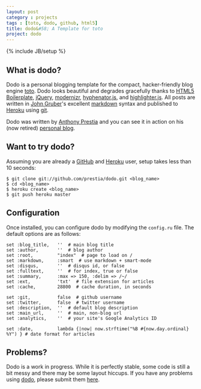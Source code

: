 ```yaml
---
layout: post
category : projects
tags : [toto, dodo, github, html5]
title: dodo&#58; A Template for toto
project: dodo
---
```

{% include JB/setup %}

## What is dodo?

Dodo is a personal blogging template for the compact, hacker-friendly blog engine [toto](http://github.com/cloudhead/toto). Dodo looks beautiful and degrades gracefully thanks to [HTML5 Boilerplate](http://html5boilerplate.com/), [jQuery](http://jquery.com/), [modernizr](http://www.modernizr.com/), [hyphenator.js](https://code.google.com/p/hyphenator/), and [highlighter.js](http://softwaremaniacs.org/soft/highlight/en/). All posts are written in [John Gruber](http://daringfireball.net/)'s excellent [markdown](http://daringfireball.net/projects/markdown/) syntax and published to [Heroku](http://heroku.com/) using [git](http://git-scm.com/).

Dodo was written by [Anthony Prestia](http://anthonyprestia.com) and you can see it in action on his (now retired) [personal blog](http://blog.anthonyprestia.com).

## Want to try dodo?

Assuming you are already a [GitHub](http://github.com) and [Heroku](http://heroku.com) user, setup takes less than 10 seconds:

    $ git clone git://github.com/prestia/dodo.git <blog_name>
    $ cd <blog_name>
    $ heroku create <blog_name>
    $ git push heroku master

## Configuration

Once installed, you can configure dodo by modifying the `config.ru` file. The default options are as follows:

    set :blog_title,   ''  # main blog title
    set :author,       ''  # blog author
    set :root,         "index"  # page to load on /
    set :markdown,     :smart  # use markdown + smart-mode
    set :disqus,       ''  # disqus id, or false
    set :fulltext,     ''  # for index, true or false
    set :summary,      :max => 150, :delim => /~/
    set :ext,          'txt'  # file extension for articles
    set :cache,        28800  # cache duration, in seconds

    set :git,          false  # github username
    set :twitter,      false  # twitter username
    set :description,  ''  # default blog description
    set :main_url,     ''  # main, non-blog url
    set :analytics,    ''  # your site's Google Analytics ID

    set :date,         lambda {|now| now.strftime("%B #{now.day.ordinal} %Y") } # date format for articles


## Problems?

Dodo is a work in progress. While it is perfectly stable, some code is still a bit messy and there may be some layout hiccups. If you have any problems using [dodo](http://github.com/prestia/dodo), please submit them [here](https://github.com/prestia/dodo/issues).